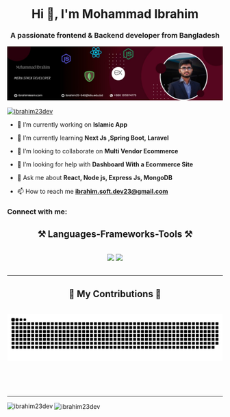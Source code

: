 <h1 align="center">Hi 👋, I'm Mohammad Ibrahim</h1>
<h3 align="center">A passionate frontend & Backend developer from Bangladesh</h3>

<p align="left"> <img src="1675284596778.jpeg" alt="ibrahim23dev" /> </p>

<p align="left"> <a href="https://github.com/ryo-ma/github-profile-trophy"><img src="https://github-profile-trophy.vercel.app/?username=ibrahim23dev" alt="ibrahim23dev" /></a> </p>

- 🔭 I’m currently working on **Islamic App**

- 🌱 I’m currently learning **Next Js ,Spring Boot, Laravel**

- 👯 I’m looking to collaborate on **Multi Vendor Ecommerce**

- 🤝 I’m looking for help with **Dashboard With a Ecommerce Site**

- 💬 Ask me about **React, Node js, Express Js, MongoDB**

- 📫 How to reach me **ibrahim.soft.dev23@gmail.com**

<h3 align="left">Connect with me:</h3>
<p align="left">
</p>

<h2 align="center">⚒️ Languages-Frameworks-Tools ⚒️</h2>
<br/>
<div align="center">
    <img src="https://skillicons.dev/icons?i=react,bootstrap,mui,html,css,vscode,github,figma,tailwind,git,r" />
    <img src="https://skillicons.dev/icons?i=nodejs,python,javascript,typescript,express,firebase,mongodb,c,java,nextjs,mysql,flask" /><br>
</div>
<br/>
<hr/>

<div align="center">
  <h2>🐍 My Contributions 🐍</h2>
  <br>
  <img alt="snake eating my contributions" src="https://raw.githubusercontent.com/salesp07/salesp07/output/github-contribution-grid-snake.svg" />
  
  <br/><br/><br/>
</div>

<hr/>

<p><img align="left" src="https://github-readme-stats.vercel.app/api/top-langs?username=ibrahim23dev&show_icons=true&locale=en&layout=compact" alt="ibrahim23dev" /></p>

<p>&nbsp;<img align="center" src="https://github-readme-stats.vercel.app/api?username=ibrahim23dev&show_icons=true&locale=en" alt="ibrahim23dev" /></p>

